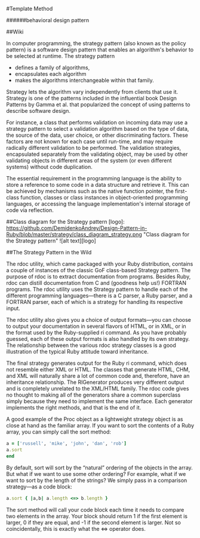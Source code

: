 #Template Method

######behavioral design pattern

##Wiki

In computer programming, the strategy pattern (also known as the policy pattern) is a software design pattern that enables an algorithm's behavior to be selected at runtime. The strategy pattern

  - defines a family of algorithms,
  - encapsulates each algorithm
  - makes the algorithms interchangeable within that family.

Strategy lets the algorithm vary independently from clients that use it. Strategy is one of the patterns included in the influential book Design Patterns by Gamma et al. that popularized the concept of using patterns to describe software design.

For instance, a class that performs validation on incoming data may use a strategy pattern to select a validation algorithm based on the type of data, the source of the data, user choice, or other discriminating factors. These factors are not known for each case until run-time, and may require radically different validation to be performed. The validation strategies, encapsulated separately from the validating object, may be used by other validating objects in different areas of the system (or even different systems) without code duplication.

The essential requirement in the programming language is the ability to store a reference to some code in a data structure and retrieve it. This can be achieved by mechanisms such as the native function pointer, the first-class function, classes or class instances in object-oriented programming languages, or accessing the language implementation's internal storage of code via reflection.

##Class diagram for the Strategy pattern
[logo]: https://github.com/DemidenkoAndrey/Design-Pattern-in-Ruby/blob/master/strategy/class_diagram_strategy.png "Class diagram for the Strategy pattern"
![alt text][logo]

##The Strategy Pattern in the Wild

The rdoc utility, which came packaged with your Ruby distribution, contains a couple
of instances of the classic GoF class-based Strategy pattern. The purpose of rdoc
is to extract documentation from programs. Besides Ruby, rdoc can distill documentation
from C and (goodness help us!) FORTRAN programs. The rdoc utility uses the Strategy pattern to handle each of the different programming languages—there is a C parser, a Ruby parser, and a FORTRAN parser, each of which is a strategy for handling its respective input.

The rdoc utility also gives you a choice of output formats—you can choose to
output your documentation in several flavors of HTML, or in XML, or in the format
used by the Ruby-supplied ri command. As you have probably guessed, each of
these output formats is also handled by its own strategy. The relationship between
the various rdoc strategy classes is a good illustration of the typical Ruby attitude
toward inheritance.

The final strategy generates output for the Ruby ri command, which
does not resemble either XML or HTML. The classes that generate HTML, CHM, and XML will naturally share a lot of common code and, therefore, have an inheritance relationship. The RIGenerator produces
very different output and is completely unrelated to the XML/HTML family. The
rdoc code gives no thought to making all of the generators share a common superclass
simply because they need to implement the same interface. Each generator implements
the right methods, and that is the end of it.

A good example of the Proc object as a lightweight strategy object is as close at
hand as the familiar array. If you want to sort the contents of a Ruby array, you can
simply call the sort method:

```ruby
a = ['russell', 'mike', 'john', 'dan', 'rob']
a.sort
end
```

By default, sort will sort by the “natural” ordering of the objects in the array. But
what if we want to use some other ordering? For example, what if we want to sort by
the length of the strings? We simply pass in a comparison strategy—as a code block:

```ruby
a.sort { |a,b| a.length <=> b.length }
```

The sort method will call your code block each time it needs to compare two
elements in the array. Your block should return 1 if the first element is larger, 0 if they
are equal, and -1 if the second element is larger. Not so coincidentally, this is exactly
what the <=> operator does.
